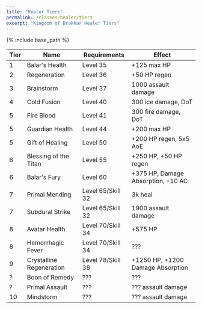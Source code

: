 ```yaml
---
title: "Healer Tiers"
permalink: /classes/healer/tiers
excerpt: "Kingdom of Drakkar Healer Tiers"
---
```


{% include base_path %}

Tier | Name | Requirements | Effect
---- | ---- | ------------ | ------
1    | Balar's Health         | Level 35 | +125 max HP
2    | Regeneration           | Level 36 | +50 HP regen
3    | Brainstorm             | Level 37 | 1000 assault damage
4    | Cold Fusion            | Level 40 | 300 ice damage, DoT
5    | Fire Blood             | Level 41 | 300 fire damage, DoT
5    | Guardian Health        | Level 44 | +200 max HP
5    | Gift of Healing        | Level 50 | +200 HP regen, 5x5 AoE
6    | Blessing of the Titan  | Level 55 | +250 HP, +50 HP regen
6    | Balar's Fury           | Level 60 | +375 HP, Damage Absorption, +10 AC
7    | Primal Mending         | Level 65/Skill 32 | 3k heal
7    | Subdural Strike        | Level 65/Skill 32 | 1900 assault damage
8    | Avatar Health          | Level 70/Skill 34 | +575 HP
8    | Hemorrhagic Fever      | Level 70/Skill 34 | ???
9    | Crystalline Regeneration | Level 78/Skill 38 | +1250 HP, +1200 Damage Absorption
?    | Boon of Remedy         | ??? | ???
?    | Primal Assault         | ??? | ??? assault damage
10   | Mindstorm              | ??? | ??? assault damage
